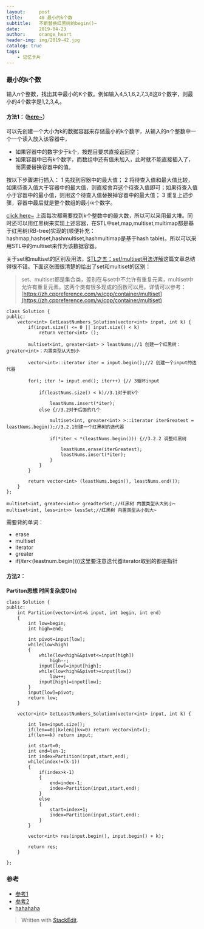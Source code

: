 ```yaml
---
layout:     post
title:      40 最小的k个数
subtitle:   不断替换红黑树的begin()~
date:       2019-04-23
author:     orange_heart
header-img: img/2019-42.jpg
catalog: true
tags:
    - 记忆卡片
---
```


### 最小的k个数

输入n个整数，找出其中最小的K个数。例如输入4,5,1,6,2,7,3,8这8个数字，则最小的4个数字是1,2,3,4,。

#### 方法1：（[here~](https://blog.csdn.net/shakespeare001/article/details/51280814)）
可以先创建一个大小为k的数据容器来存储最小的k个数字，从输入的n个整数中一个一个读入放入该容器中，

 - 如果容器中的数字少于k个，按题目要求直接返回空；
 - 如果容器中已有k个数字，而数组中还有值未加入，此时就不能直接插入了，而需要替换容器中的值。

按以下步骤进行插入： 
1 先找到容器中的最大值；
2 将待查入值和最大值比较，如果待查入值大于容器中的最大值，则直接舍弃这个待查入值即可；如果待查入值小于容器中的最小值，则用这个待查入值替换掉容器中的最大值；
3 重复上述步骤，容器中最后就是整个数组的最小k个数字。

[click here~](https://yongyuan.name/blog/find-the-smallest-k-numbers.html)
上面每次都需要找到k个整数中的最大数，所以可以采用最大堆。同时还可以用红黑树来实现上述容器，在STL中set,map,multiset,multimap都是基于红黑树(RB-tree)实现的(顺便补充：hashmap,hashset,hashmultiset,hashmultimap是基于hash table)。所以可以采用STL中的multiset来作为该数据容器。

关于set和multiset的区别及用法，[STL之五：set/multiset用法详解](http://blog.csdn.net/longshengguoji/article/details/8546286)这篇文章总结得很不错。下面这张图很清楚的给出了set和multiset的区别：

> set、multiset都是集合类，差别在与set中不允许有重复元素，multiset中允许有重复元素。这两个类有很多现成的函数可以用。详情可以参考：[https://zh.cppreference.com/w/cpp/container/multiset](https://zh.cppreference.com/w/cpp/container/multiset)


```objk
class Solution {
public:
    vector<int> GetLeastNumbers_Solution(vector<int> input, int k) {
        if(input.size() <= 0 || input.size() < k) 
            return vector<int> ();
         
        multiset<int, greater<int> > leastNums;//1 创建一个红黑树：greater<int>：内置类型从大到小  
        
        vector<int>::iterator iter = input.begin();//2 创建一个input的迭代器  
        
        for(; iter != input.end(); iter++) {// 3循环input  
        
            if(leastNums.size() < k)//3.1对于前k个  
            
                leastNums.insert(*iter);
            else {//3.2对于后面的几个  
            
                multiset<int, greater<int> >::iterator iterGreatest = leastNums.begin();//3.2.1创建一个红黑树的迭代器  
                
                if(*iter < *(leastNums.begin())) {//3.2.2 调整红黑树  
                
                    leastNums.erase(iterGreatest);
                    leastNums.insert(*iter);
                }
            }
        }
 
        return vector<int> (leastNums.begin(), leastNums.end());
    }
};
```
    multiset<int, greater<int>> greadterSet;//红黑树 内置类型从大到小~
    multiset<int, less<int>> lessSet;//红黑树 内置类型从小到大~

需要背的单词：
 - erase 
 - multiset 
 - iterator 
 - greater<int> 
 - if(*iter<*(leastnum.begin()))这里要注意迭代器iterator取到的都是指针

    
#### 方法2：

**Partiton思想 时间复杂度O(n)** 

```objk
class Solution {
public:
    int Partition(vector<int>& input, int begin, int end)
    {
        int low=begin;
        int high=end;
         
        int pivot=input[low];
        while(low<high)
        {
            while(low<high&&pivot<=input[high])
                high--;
            input[low]=input[high];
            while(low<high&&pivot>=input[low])
                low++;
            input[high]=input[low];
        }
        input[low]=pivot;
        return low;
    }
     
    vector<int> GetLeastNumbers_Solution(vector<int> input, int k) {
         
        int len=input.size();
        if(len==0||k>len||k<=0) return vector<int>();
        if(len==k) return input;
         
        int start=0;
        int end=len-1;
        int index=Partition(input,start,end);
        while(index!=(k-1))
        {
            if(index>k-1)
            {
                end=index-1;
                index=Partition(input,start,end);
            }
            else
            {
                start=index+1;
                index=Partition(input,start,end);
            }
        }
         
        vector<int> res(input.begin(), input.begin() + k);
         
        return res;
    }
 
};
```

### 参考

- [参考1](https://github.com/zhedahht/CodingInterviewChinese2)
- [参考2](https://github.com/gatieme/CodingInterviews)
- [hahahaha](https://www.nowcoder.com/practice/6a296eb82cf844ca8539b57c23e6e9bf?tpId=13&tqId=11182&tPage=2&rp=1&ru=/ta/coding-interviews&qru=/ta/coding-interviews/question-ranking)

> Written with [StackEdit](https://stackedit.io/).

<head>
    <script src="https://cdn.mathjax.org/mathjax/latest/MathJax.js?config=TeX-AMS-MML_HTMLorMML" type="text/javascript"></script>
    <script type="text/x-mathjax-config">
        MathJax.Hub.Config({
            tex2jax: {
            skipTags: ['script', 'noscript', 'style', 'textarea', 'pre'],
            inlineMath: [['$','$']]
            }
        });
    </script>
</head>
<!--stackedit_data:
eyJoaXN0b3J5IjpbLTEyNDQ5NjcxMDQsLTE3NTA5MzYyMzgsMT
I2MTMwNzk0NywtMTYzMDg2MjgxNywxMjE2MDM5Mzc0LDg5ODg1
NzM1MCwxOTc2OTQzODk4LC04NzczNjc5MjBdfQ==
-->